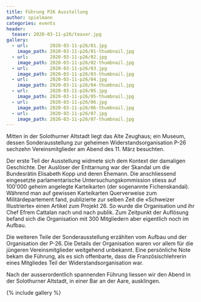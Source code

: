 ```yaml
---
title: Führung P26 Ausstellung
author: spielmann
categories: events
header:
  teaser: 2020-03-11-p26/teaser.jpg
gallery:
  - url:        2020-03-11-p26/01.jpg
    image_path: 2020-03-11-p26/01-thumbnail.jpg
  - url:        2020-03-11-p26/02.jpg
    image_path: 2020-03-11-p26/02-thumbnail.jpg
  - url:        2020-03-11-p26/03.jpg
    image_path: 2020-03-11-p26/03-thumbnail.jpg
  - url:        2020-03-11-p26/04.jpg
    image_path: 2020-03-11-p26/04-thumbnail.jpg
  - url:        2020-03-11-p26/05.jpg
    image_path: 2020-03-11-p26/05-thumbnail.jpg
  - url:        2020-03-11-p26/06.jpg
    image_path: 2020-03-11-p26/06-thumbnail.jpg
  - url:        2020-03-11-p26/07.jpg
    image_path: 2020-03-11-p26/07-thumbnail.jpg
---
```


Mitten in der Solothurner Altstadt liegt das Alte Zeughaus; ein Museum, dessen Sonderausstellung zur geheimen Widerstandsorganisation P-26 sechzehn Vereinsmitglieder am Abend des 11. März besuchten. 

Der erste Teil der Ausstellung widmete sich dem Kontext der damaligen Geschichte. Der Auslöser der Enttarnung war der Skandal um die Bundesrätin Elisabeth Kopp und deren Ehemann. Die anschliessend eingesetzte parlamentarische Untersuchungskommission stiess auf 100'000 geheim angelegte Karteikarten (der sogenannte Fichenskandal). Während man auf gewissen Karteikarten Querverweise zum Militärdepartement fand, publizierte zur selben Zeit die «Schweizer Illustrierte» einen Artikel zum Projekt 26. So wurde die Organisation und ihr Chef Efrem Cattalan nach und nach publik. Zum Zeitpunkt der Auflösung befand sich die Organisation mit 300 Mitgliedern aber eigentlich noch im Aufbau.

Die weiteren Teile der Sonderausstellung erzählten vom Aufbau und der Organisation der P-26. Die Details der Organisation waren vor allem für die jüngeren Vereinsmitglieder weitgehend unbekannt. Eine persönliche Note bekam die Führung, als es sich offenbarte, dass die Französischlehrerin eines Mitgliedes Teil der Widerstandsorganisation war. 

Nach der ausserordentlich spannenden Führung liessen wir den Abend in der Solothurner Altstadt, in einer Bar an der Aare, ausklingen. 

{% include gallery %}
